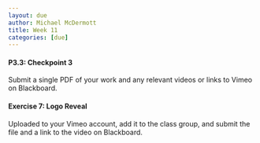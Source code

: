 ```yaml
---
layout: due
author: Michael McDermott
title: Week 11
categories: [due]
---
```

#### P3.3: Checkpoint 3
Submit a single PDF of your work and any relevant videos or links to Vimeo on Blackboard.

#### Exercise 7: Logo Reveal
Uploaded to your Vimeo account, add it to the class group, and submit the file and a link to the video on Blackboard.

